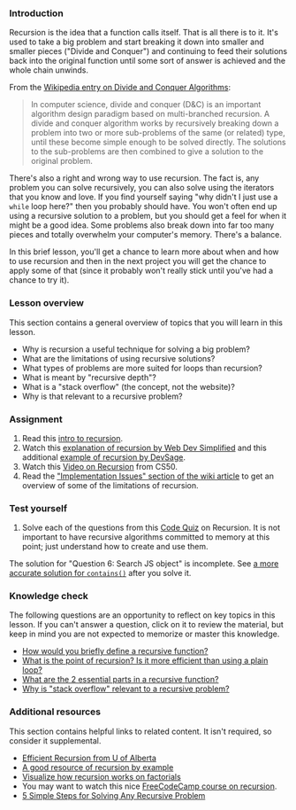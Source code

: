 ### Introduction

Recursion is the idea that a function calls itself. That is all there is to it. It's used to take a big problem and start breaking it down into smaller and smaller pieces ("Divide and Conquer") and continuing to feed their solutions back into the original function until some sort of answer is achieved and the whole chain unwinds.

From the [Wikipedia entry on Divide and Conquer Algorithms](http://en.wikipedia.org/wiki/Divide_and_conquer_algorithm):

> In computer science, divide and conquer (D&C) is an important algorithm design paradigm based on multi-branched recursion. A divide and conquer algorithm works by recursively breaking down a problem into two or more sub-problems of the same (or related) type, until these become simple enough to be solved directly. The solutions to the sub-problems are then combined to give a solution to the original problem.

There's also a right and wrong way to use recursion. The fact is, any problem you can solve recursively, you can also solve using the iterators that you know and love. If you find yourself saying "why didn't I just use a `while` loop here?" then you probably should have. You won't often end up using a recursive solution to a problem, but you should get a feel for when it might be a good idea. Some problems also break down into far too many pieces and totally overwhelm your computer's memory. There's a balance.

In this brief lesson, you'll get a chance to learn more about when and how to use recursion and then in the next project you will get the chance to apply some of that (since it probably won't really stick until you've had a chance to try it).

### Lesson overview

This section contains a general overview of topics that you will learn in this lesson.

- Why is recursion a useful technique for solving a big problem?
- What are the limitations of using recursive solutions?
- What types of problems are more suited for loops than recursion?
- What is meant by "recursive depth"?
- What is a "stack overflow" (the concept, not the website)?
- Why is that relevant to a recursive problem?

### Assignment

<div class="lesson-content__panel" markdown="1">

  1. Read this [intro to recursion](https://javascript.info/recursion).
  1. Watch this [explanation of recursion by Web Dev Simplified](https://www.youtube.com/watch?v=6oDQaB2one8) and this additional [example of recursion by DevSage](https://youtu.be/LteNqj4DFD8?t=340).
  1. Watch this [Video on Recursion](https://www.youtube.com/watch?v=mz6tAJMVmfM) from CS50.
  1. Read the ["Implementation Issues" section of the wiki article](http://en.wikipedia.org/wiki/Divide_and_conquer_algorithm#Implementation_issues) to get an overview of some of the limitations of recursion.

</div>

### Test yourself

<div class="lesson-content__panel" markdown="1">

  1. Solve each of the questions from this [Code Quiz](https://www.codingame.com/playgrounds/5422/js-interview-prep-recursion) on Recursion. It is not important to have recursive algorithms committed to memory at this point; just understand how to create and use them.

<div class="lesson-note lesson-note--warning" markdown="1">

The solution for "Question 6: Search JS object" is incomplete. See [a more accurate solution for `contains()`](https://gist.github.com/JoshDevHub/b00125f483d4a1ecc257eaa030916973) after you solve it.

</div>

</div>

### Knowledge check

The following questions are an opportunity to reflect on key topics in this lesson. If you can't answer a question, click on it to review the material, but keep in mind you are not expected to memorize or master this knowledge.

- [How would you briefly define a recursive function?](#introduction)
- [What is the point of recursion? Is it more efficient than using a plain loop?](http://ruby.bastardsbook.com/chapters/recursion/)
- [What are the 2 essential parts in a recursive function?](https://youtu.be/mz6tAJMVmfM?t=193)
- [Why is "stack overflow" relevant to a recursive problem?](https://en.wikipedia.org/wiki/Divide-and-conquer_algorithm#Stack_size)

### Additional resources

This section contains helpful links to related content. It isn't required, so consider it supplemental.

- [Efficient Recursion from U of Alberta](http://webdocs.cs.ualberta.ca/~holte/T26/efficient-rec.html)
- [A good resource of recursion by example](https://www.javascripttutorial.net/javascript-recursive-function/)
- [Visualize how recursion works on factorials](https://pythontutor.com/render.html#code=function%20calcFactorial%28num%29%20%7B%0A%20%20%20%20if%20%28num%20%3D%3D%3D%201%29%20%7B%0A%20%20%20%20%20%20%20%20return%201%3B%0A%20%20%20%20%7D%0A%20%20%20%20return%20num%20*%20calcFactorial%28num%20-%201%29%3B%0A%7D%0A%0AcalcFactorial%285%29%3B&cumulative=false&curInstr=2&heapPrimitives=nevernest&mode=display&origin=opt-frontend.js&py=js&rawInputLstJSON=%5B%5D&textReferences=false)
- You may want to watch this nice [FreeCodeCamp course on recursion](https://www.youtube.com/watch?v=IJDJ0kBx2LM&t=2333s).
- [5 Simple Steps for Solving Any Recursive Problem](https://www.youtube.com/watch?v=ngCos392W4w)
